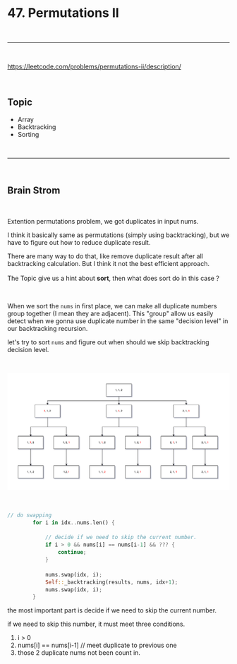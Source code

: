 # 47. Permutations II

<br>

---

<br>


https://leetcode.com/problems/permutations-ii/description/


<br>

## Topic

* Array
* Backtracking
* Sorting

<br>

---

<br>

## Brain Strom

<br>

Extention permutations problem, we got duplicates in input nums.

I think it basically same as permutations (simply using backtracking), but we have to figure out how to reduce duplicate result.

There are many way to do that, like remove duplicate result after all backtracking calculation. But I think it not the best efficient approach.

The Topic give us a hint about __sort__, then what does sort do in this case？

<br>

When we sort the `nums` in first place, we can make all duplicate numbers group together (I mean they are adjacent). This "group" allow us easily detect when we gonna use duplicate number in the same "decision level" in our backtracking recursion.

let's try to sort `nums` and figure out when should we skip backtracking decision level. 

<br>

![1](imgs/047_1.png)

<br>

```rust
// do swapping
        for i in idx..nums.len() {
            
            // decide if we need to skip the current number.
            if i > 0 && nums[i] == nums[i-1] && ??? {
                continue;
            }

            nums.swap(idx, i);
            Self::_backtracking(results, nums, idx+1);
            nums.swap(idx, i);
        }
```

the most important part is decide if we need to skip the current number.

if we need to skip this number, it must meet three conditions.

1. i > 0
2. nums[i] == nums[i-1] // meet duplicate to previous one
3. those 2 duplicate nums not been count in.

<br>